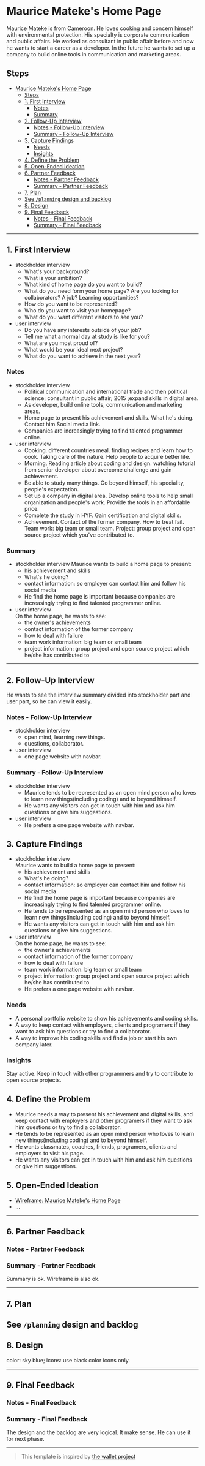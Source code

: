 # Maurice Mateke's Home Page

<!-- introduce your interviewee -->

Maurice Mateke is from Cameroon. He loves cooking and concern himself with
environmental protection. His specialty is corporate communication and public
affairs. He worked as consultant in public affair before and now he wants to
start a career as a developer. In the future he wants to set up a company to
build online tools in communication and marketing areas.

## Steps

- [Maurice Mateke's Home Page](#maurice-matekes-home-page)
  - [Steps](#steps)
  - [1. First Interview](#1-first-interview)
    - [Notes](#notes)
    - [Summary](#summary)
  - [2. Follow-Up Interview](#2-follow-up-interview)
    - [Notes - Follow-Up Interview](#notes---follow-up-interview)
    - [Summary - Follow-Up Interview](#summary---follow-up-interview)
  - [3. Capture Findings](#3-capture-findings)
    - [Needs](#needs)
    - [Insights](#insights)
  - [4. Define the Problem](#4-define-the-problem)
  - [5. Open-Ended Ideation](#5-open-ended-ideation)
  - [6. Partner Feedback](#6-partner-feedback)
    - [Notes - Partner Feedback](#notes---partner-feedback)
    - [Summary - Partner Feedback](#summary---partner-feedback)
  - [7. Plan](#7-plan)
  - [See `/planning` design and backlog](#see-planning-design-and-backlog)
  - [8. Design](#8-design)
  - [9. Final Feedback](#9-final-feedback)
    - [Notes - Final Feedback](#notes---final-feedback)
    - [Summary - Final Feedback](#summary---final-feedback)

---

## 1. First Interview

<!--
  Take a few minutes getting to know your partner and their ambitions. Ask questions about:

  - Their background (Professional, programming, personal)
  - Their ambitions (Professional, programming, personal)
  - Outside interests (For tying into a personal statement)
  - And much more ... listen to your partner and ask questions about what they tell you.

  The best way to do your interview is with a lot of `why?`. Start your interview with one or two open-ended questions and follow up with a lot of `why?`, this gives your partner the chance to really explain themselves instead of just answering your questions. You might find that they even learn something about themselves!
-->

- stockholder interview
  - What's your background?
  - What is your ambition?
  - What kind of home page do you want to build?
  - What do you need form your home page? Are you looking for collaborators? A
    job? Learning opportunities?
  - How do you want to be represented?
  - Who do you want to visit your homepage?
  - What do you want different visitors to see you?
- user interview
  - Do you have any interests outside of your job?
  - Tell me what a normal day at study is like for you?
  - What are you most proud of?
  - What would be your ideal next project?
  - What do you want to achieve in the next year?

### Notes

<!-- Notes you took during the interview. -->

- stockholder interview
  - Political communication and international trade and then political science;
    consultant in public affair; 2015 ;expand skills in digital area.
  - As developer, build online tools, communication and marketing areas.
  - Home page to present his achievement and skills. What he's doing. Contact
    him.Social media link.
  - Companies are increasingly trying to find talented programmer online.
- user interview
  - Cooking. different countries meal. finding recipes and learn how to cook.
    Taking care of the nature. Help people to acquire better life.
  - Morning. Reading article about coding and design. watching tutorial from
    senior developer about overcome challenge and gain achievement.
  - Be able to study many things. Go beyond himself, his speciality, people's
    expectation.
  - Set up a company in digital area. Develop online tools to help small
    organization and people's work. Provide the tools in an affordable price.
  - Complete the study in HYF. Gain certification and digital skills.
  - Achievement. Contact of the former company. How to treat fail. Team work:
    big team or small team. Project: group project and open source project which
    you've contributed to.

### Summary

<!-- Consolidate your notes into a few sentences. Do your best to express what your partner was trying to say, not what you learned from them. -->

- stockholder interview Maurice wants to build a home page to present:
  - his achievement and skills
  - What's he doing?
  - contact information: so employer can contact him and follow his social media
  - He find the home page is important because companies are increasingly trying
    to find talented programmer online.
- user interview  
  On the home page, he wants to see:
  - the owner's achievements
  - contact information of the former company
  - how to deal with failure
  - team work information: big team or small team
  - project information: group project and open source project which he/she has
    contributed to

---

## 2. Follow-Up Interview

<!--
  In this follow up interview you will present to your partner a summary of your first interview. You will do your best effort to understand, rephrase, and communicate your partners needs back to them. Take this chance to listen for their feedback on how well you understand their situation. Update your notes accordingly
-->

He wants to see the interview summary divided into stockholder part and user
part, so he can view it easily.

### Notes - Follow-Up Interview

- stockholder interview
  - open mind, learning new things.
  - questions, collaborator.
- user interview
  - one page website with navbar.

### Summary - Follow-Up Interview

- stockholder interview
  - Maurice tends to be represented as an open mind person who loves to learn
    new things(including coding) and to beyond himself.
  - He wants any visitors can get in touch with him and ask him questions or
    give him suggestions.
- user interview
  - He prefers a one page website with navbar.

## 3. Capture Findings

<!-- Take some time to consolidate & summarize what you learned in the previous two interviews. -->

- stockholder interview  
  Maurice wants to build a home page to present:
  - his achievement and skills
  - What's he doing?
  - contact information: so employer can contact him and follow his social media
  - He find the home page is important because companies are increasingly trying
    to find talented programmer online.
  - He tends to be represented as an open mind person who loves to learn new
    things(including coding) and to beyond himself.
  - He wants any visitors can get in touch with him and ask him questions or
    give him suggestions.
- user interview  
  On the home page, he wants to see:
  - the owner's achievements
  - contact information of the former company
  - how to deal with failure
  - team work information: big team or small team
  - project information: group project and open source project which he/she has
    contributed to
  - He prefers a one page website with navbar.

### Needs

<!-- What exactly does your partner need from their home page? Are they looking for collaborators? A job?Learning opportunities? Or something you never expected? -->

- A personal portfolio website to show his achievements and coding skills.
- A way to keep contact with employers, clients and programers if they want to
  ask him questions or try to find a collaborator.
- A way to improve his coding skills and find a job or start his own company
  later.

### Insights

<!-- New learnings about your partner to use in your design -->

Stay active. Keep in touch with other programmers and try to contribute to open
source projects.

## 4. Define the Problem

<!--
  In your own words describe:

  - Why does your partner need this home page?
  - How do they want to be represented?
  - Who do they want to visit their page?
  - What do they want different visitors to see them?

  A useful format:

  - _partner's name_ needs a way to _?_.
    - Unexpectedly, in their world, _?_.
-->

- Maurice needs a way to present his achievement and digital skills, and keep
  contact with employers and other programers if they want to ask him questions
  or try to find a collaborator.
- He tends to be represented as an open mind person who loves to learn new
  things(including coding) and to beyond himself.
- He wants classmates, coaches, friends, programers, clients and employers to
  visit his page.
- He wants any visitors can get in touch with him and ask him questions or give
  him suggestions.

## 5. Open-Ended Ideation

<!--
  Sketch up a few wireframes for your partner's home page with no regard for your their programming ability, time constraints, technical constraints, or any other practical considerations.
  How are the designs different? How does each one serve your partner differently?
-->

- [Wireframe: Maurice Mateke's Home Page](https://excalidraw.com/#json=k878kPJM9jIZECqMw0R3z,mhFdvxCshTc-WV9E7Ph7rw)
- ...

---

## 6. Partner Feedback

<!-- Discuss your ideas with your partner. lots of `why?`. -->

### Notes - Partner Feedback

### Summary - Partner Feedback

Summary is ok. Wireframe is also ok.

---

## 7. Plan

<!-- With your partner, come up with a Backlog and Wireframe for their Home page -->

## See `/planning` design and backlog

## 8. Design

<!-- Propose an Atomic Design for your partner's home page. This could include a color palate, button designs, icons, ... -->

color: sky blue; icons: use black color icons only.

---

## 9. Final Feedback

<!--
  The Design Process is never finished!

  After you've finished the Plan & Design ask your partner for feedback. In a professional setting this would be the beginning of a whole new development cycle.
-->

### Notes - Final Feedback

### Summary - Final Feedback

The design and the backlog are very logical. It make sense.
He can use it for next phase.

---

> This template is inspired by
> [the wallet project](https://dschool-old.stanford.edu/sandbox/groups/designresources/wiki/4dbb2/attachments/e1005/TheWalletProjectB%26W2012.pdf?sessionID=8af88fee76ecd1fb7879c915073461486c425622)
